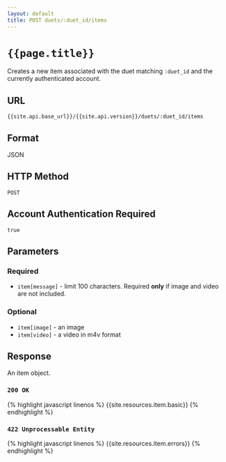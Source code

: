 ```yaml
---
layout: default
title: POST duets/:duet_id/items
---
```

# `{{page.title}}`

Creates a new item associated with the duet matching `:duet_id` and the currently authenticated account.

## URL

`{{site.api.base_url}}/{{site.api.version}}/duets/:duet_id/items`

## Format

JSON

## HTTP Method

`POST`

## Account Authentication Required

`true`

## Parameters

### Required

* `item[message]` - limit 100 characters.  Required **only** if image and video are not included.

### Optional

* `item[image]` - an image
* `item[video]` - a video in m4v format

## Response

An item object.

### `200 OK`

{% highlight javascript linenos %}
{{site.resources.item.basic}}
{% endhighlight %}

### `422 Unprocessable Entity`

{% highlight javascript linenos %}
{{site.resources.item.errors}}
{% endhighlight %}
